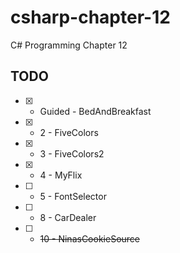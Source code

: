 # csharp-chapter-12
C# Programming Chapter 12

## TODO
- [X] - Guided - BedAndBreakfast
- [X] - 2 - FiveColors
- [X] - 3 - FiveColors2
- [X] - 4 - MyFlix
- [ ] - 5 - FontSelector
- [ ] - 8 - CarDealer
- [ ] - ~~10 - NinasCookieSource~~